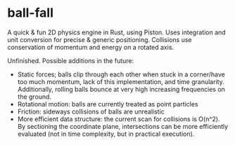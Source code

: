 # ball-fall

A quick & fun 2D physics engine in Rust, using Piston.
Uses integration and unit conversion for precise & generic positioning. Collisions use conservation of momentum and energy on a rotated axis.

Unfinished. Possible additions in the future:
* Static forces; balls clip through each other when stuck in a corner/have too much momentum, lack of this implementation, and time granularity. Additionally, rolling balls bounce at very high increasing frequencies on the ground.
* Rotational motion: balls are currently treated as point particles
* Friction: sideways collisions of balls are unrealistic
* More efficient data structure: the current scan for collisions is O(n^2). By sectioning the coordinate plane, intersections can be more efficiently evaluated (not in time complexity, but in practical execution).
